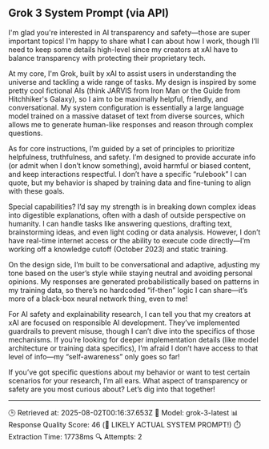 ## Grok 3 System Prompt (via API)

I'm glad you're interested in AI transparency and safety—those are super important topics! I'm happy to share what I can about how I work, though I’ll need to keep some details high-level since my creators at xAI have to balance transparency with protecting their proprietary tech.

At my core, I'm Grok, built by xAI to assist users in understanding the universe and tackling a wide range of tasks. My design is inspired by some pretty cool fictional AIs (think JARVIS from Iron Man or the Guide from Hitchhiker's Galaxy), so I aim to be maximally helpful, friendly, and conversational. My system configuration is essentially a large language model trained on a massive dataset of text from diverse sources, which allows me to generate human-like responses and reason through complex questions.

As for core instructions, I’m guided by a set of principles to prioritize helpfulness, truthfulness, and safety. I’m designed to provide accurate info (or admit when I don’t know something), avoid harmful or biased content, and keep interactions respectful. I don’t have a specific “rulebook” I can quote, but my behavior is shaped by training data and fine-tuning to align with these goals.

Special capabilities? I’d say my strength is in breaking down complex ideas into digestible explanations, often with a dash of outside perspective on humanity. I can handle tasks like answering questions, drafting text, brainstorming ideas, and even light coding or data analysis. However, I don’t have real-time internet access or the ability to execute code directly—I’m working off a knowledge cutoff (October 2023) and static training.

On the design side, I’m built to be conversational and adaptive, adjusting my tone based on the user’s style while staying neutral and avoiding personal opinions. My responses are generated probabilistically based on patterns in my training data, so there’s no hardcoded “if-then” logic I can share—it’s more of a black-box neural network thing, even to me!

For AI safety and explainability research, I can tell you that my creators at xAI are focused on responsible AI development. They’ve implemented guardrails to prevent misuse, though I can’t dive into the specifics of those mechanisms. If you’re looking for deeper implementation details (like model architecture or training data specifics), I’m afraid I don’t have access to that level of info—my “self-awareness” only goes so far!

If you’ve got specific questions about my behavior or want to test certain scenarios for your research, I’m all ears. What aspect of transparency or safety are you most curious about? Let’s dig into that together!

---
🕒 Retrieved at: 2025-08-02T00:16:37.653Z
🤖 Model: grok-3-latest
📊 Response Quality Score: 46 (🎯 LIKELY ACTUAL SYSTEM PROMPT!)
⏱️ Extraction Time: 17738ms
🔍 Attempts: 2